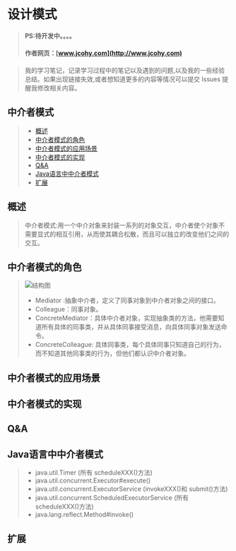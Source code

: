 


#  设计模式
> #### PS:待开发中。。。。
> #### 作者网页：[www.jcohy.com](http://www.jcohy.com)

>  我的学习笔记，记录学习过程中的笔记以及遇到的问题,以及我的一些经验总结。如果出现链接失效,或者想知道更多的内容等情况可以提交 Issues 提醒我修改相关内容。

## 中介者模式
> * [概述](#gaishu)
> * [中介者模式的角色](#role)
> * [中介者模式的应用场景](#sign)
> * [中介者模式的实现](#shixian)
> * [Q&A](#qa)
> * [Java语言中中介者模式](#java)
> * [扩展](#kuozhan)

<p id="gaishu">

##  概述

>  中介者模式:用一个中介对象来封装一系列的对象交互，中介者使个对象不需要显式的相互引用，从而使其耦合松散，而且可以独立的改变他们之间的交互。


<p id="role">

## 中介者模式的角色

>  ![结构图](https://github.com/jiachao23/jcohy-study-sample/tree/master/jcohy-studydesign-pattern/src/main/resources/static/images/mediator.png)
>  *  Mediator :抽象中介者，定义了同事对象到中介者对象之间的接口。
>  *  Colleague：同事对象。
>  *  ConcreteMediator：具体中介者对象，实现抽象类的方法，他需要知道所有具体的同事类，并从具体同事接受消息，向具体同事对象发送命令。
>  *  ConcreteColleague: 具体同事类，每个具体同事只知道自己的行为，而不知道其他同事类的行为，但他们都认识中介者对象。

<p id="sign">

##  中介者模式的应用场景



<p id="shixian">

## 中介者模式的实现



<p id="qa">

##  Q&A


<p id="java">

##  Java语言中中介者模式

>  *  java.util.Timer (所有 scheduleXXX()方法)
>  *  java.util.concurrent.Executor#execute()
>  *  java.util.concurrent.ExecutorService (invokeXXX()和 submit()方法)
>  *  java.util.concurrent.ScheduledExecutorService (所有 scheduleXXX()方法)
>  *  java.lang.reflect.Method#invoke()


<p id="kuozhan">

##  扩展

